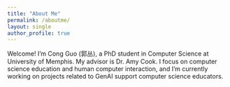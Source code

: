 ```yaml
---
title: "About Me"
permalink: /aboutme/
layout: single
author_profile: true
---
```


Welcome! I’m Cong Guo (郭丛), a PhD student in Computer Science at University of Memphis. My advisor is Dr. Amy Cook. 
I focus on computer science education and human computer interaction, and I’m currently working on projects related to GenAI support computer science educators.
